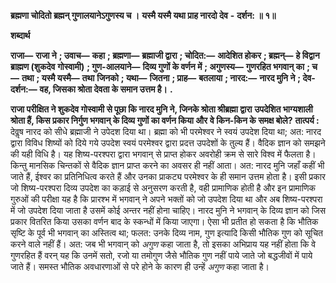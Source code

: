 **ब्रह्मणा चोदितो ब्रह्मन् गुणालयानेऽगुणस्य च ।** **यस्मै यस्मै यथा प्राह नारदो देव** **-** **दर्शन: ॥ १॥** 

**शब्दार्थ** 

**राजा—** **राजा ने** **; उवाच—** **कहा** **; ब्रह्मणा—** **ब्रह्माजी द्वारा** **; चोदित:—** **आदेशित होकर** **; ब्रह्मन्—** **हे विद्वान ब्राह्मण (शुकदेव** **गोस्वामी)** **; गुण-आलयाने—** **दिव्य गुणों के वर्णन में** **; अगुणस्य—** **गुणरहित भगवान् का** **; च—** **तथा** **; यस्मै यस्मै—** **तथा** **जिनको** **; यथा—** **जितना** **; प्राह—** **बतलाया** **; नारद:—** **नारद मुनि ने** **; देव-दर्शन:—** **वह, जिसका श्रोता देवता के समान उत्तम है।** **.** 

**राजा परीक्षित ने शुकदेव गोस्वामी से पूछा कि नारद मुनि ने, जिनके श्रोता श्रीब्रह्मा द्वारा** **उपदेशित भाग्यशाली श्रोता हैं, किस प्रकार निर्गुण भगवान् के दिव्य गुणों का वर्णन किया और** **वे किन-किन के समक्ष बोले?** **तात्पर्य :** देवॢष नारद को सीधे ब्रह्माजी ने उपेदश दिया था। ब्रह्मा को भी परमेश्वर ने स्वयं उपदेश दिया था; अत: नारद द्वारा विविध शिष्यों को दिये गये उपदेश स्वयं परमेश्वर द्वारा प्रदत्त उपदेशों के तुल्य हैं। वैदिक ज्ञान को समझने की यही विधि है। यह शिष्य-परश्परा द्वारा भगवान् से प्राप्त होकर अवरोही क्रम से सारे विश्व में फैलता है। किन्तु मानसिक चिन्तकों से वैदिक ज्ञान प्राप्त करने का अवसर ही नहीं आता। अत: नारद मुनि जहाँ कहीं भी जाते हैं, ईश्वर का प्रतिनिधित्व करते हैं और उनका प्राकट्य परमेश्वर के ही समान उत्तम होता है। इसी प्रकार जो शिष्य-परश्परा दिव्य उपदेश का कड़ाई से अनुसरण करती है, वही प्रामाणिक होती है और इन प्रामाणिक गुरुओं की परीक्षा यह है कि प्रारश्भ में भगवान् ने अपने भक्तों को जो उपदेश दिया था और अब शिष्य-परश्परा में जो उपदेश दिया जाता है उसमें कोई अन्तर नहीं होना चाहिए। नारद मुनि ने भगवान् के दिव्य ज्ञान को जिस प्रकार वितरित किया उसका वर्णन बाद के स्कन्धों में किया जाएगा। ऐसा भी प्रतीत हो सकता है कि भौतिक सृष्टि के पूर्व भी भगवान् का अस्तित्व था; फलत: उनके दिव्य नाम, गुण इत्यादि किसी भौतिक गुण को सूचित करने वाले नहीं हैं। अत: जब भी भगवान् को *अगुण* कहा जाता है, तो इसका अभिप्राय यह नहीं होता कि वे गुणरहित हैं वरन् यह कि उनमें सतो, रजो या तमोगुण जैसे भौतिक गुण नहीं पाये जाते जो बद्धजीवों में पाये जाते हैं। समस्त भौतिक अवधारणाओं से परे होने के कारण ही उन्हें *अगुण* कहा जाता है। 